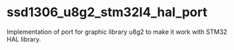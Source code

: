 # ssd1306_u8g2_stm32l4_hal_port
Implementation of port for graphic library u8g2 to make it work with STM32 HAL library.
